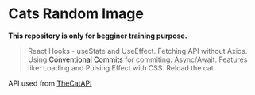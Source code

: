 # Cats Random Image

**This repository is only for begginer training purpose.**

> React Hooks - useState and UseEffect.
> Fetching API without Axios.
> Using [Conventional Commits](https://www.conventionalcommits.org/en/v1.0.0/) for commiting.
> Async/Await.
> Features like: Loading and Pulsing Effect with CSS.
> Reload the cat.

API used from [TheCatAPI](https://docs.thecatapi.com/)